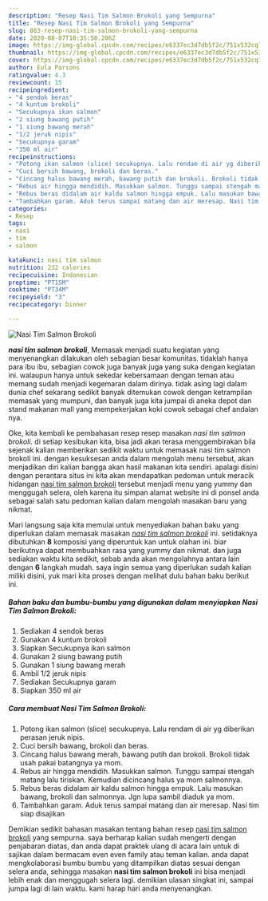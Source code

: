 ```yaml
---
description: "Resep Nasi Tim Salmon Brokoli yang Sempurna"
title: "Resep Nasi Tim Salmon Brokoli yang Sempurna"
slug: 863-resep-nasi-tim-salmon-brokoli-yang-sempurna
date: 2020-08-07T10:35:50.206Z
image: https://img-global.cpcdn.com/recipes/e6337ec3d7db5f2c/751x532cq70/nasi-tim-salmon-brokoli-foto-resep-utama.jpg
thumbnail: https://img-global.cpcdn.com/recipes/e6337ec3d7db5f2c/751x532cq70/nasi-tim-salmon-brokoli-foto-resep-utama.jpg
cover: https://img-global.cpcdn.com/recipes/e6337ec3d7db5f2c/751x532cq70/nasi-tim-salmon-brokoli-foto-resep-utama.jpg
author: Eula Parsons
ratingvalue: 4.3
reviewcount: 15
recipeingredient:
- "4 sendok beras"
- "4 kuntum brokoli"
- "Secukupnya ikan salmon"
- "2 siung bawang putih"
- "1 siung bawang merah"
- "1/2 jeruk nipis"
- "Secukupnya garam"
- "350 ml air"
recipeinstructions:
- "Potong ikan salmon (slice) secukupnya. Lalu rendam di air yg diberikan perasan jeruk nipis."
- "Cuci bersih bawang, brokoli dan beras."
- "Cincang halus bawang merah, bawang putih dan brokoli. Brokoli tidak usah pakai batangnya ya mom."
- "Rebus air hingga mendidih. Masukkan salmon. Tunggu sampai stengah matang lalu tiriskan. Kemudian dicincang halus ya mom salmonnya."
- "Rebus beras didalam air kaldu salmon hingga empuk. Lalu masukan bawang, brokoli dan salmonnya. Jgn lupa sambil diaduk ya mom."
- "Tambahkan garam. Aduk terus sampai matang dan air meresap. Nasi tim siap disajikan"
categories:
- Resep
tags:
- nasi
- tim
- salmon

katakunci: nasi tim salmon 
nutrition: 232 calories
recipecuisine: Indonesian
preptime: "PT15M"
cooktime: "PT34M"
recipeyield: "3"
recipecategory: Dinner

---
```



![Nasi Tim Salmon Brokoli](https://img-global.cpcdn.com/recipes/e6337ec3d7db5f2c/751x532cq70/nasi-tim-salmon-brokoli-foto-resep-utama.jpg)

<b><i>nasi tim salmon brokoli</i></b>, Memasak menjadi suatu kegiatan yang menyenangkan dilakukan oleh sebagian besar komunitas. tidaklah hanya para ibu ibu, sebagian cowok juga banyak juga yang suka dengan kegiatan ini. walaupun hanya untuk sekedar kebersamaan dengan teman atau memang sudah menjadi kegemaran dalam dirinya. tidak asing lagi dalam dunia chef sekarang sedikit banyak ditemukan cowok dengan ketrampilan memasak yang mumpuni, dan banyak juga kita jumpai di aneka depot dan stand makanan mall yang mempekerjakan koki cowok sebagai chef andalan nya.



Oke, kita kembali ke pembahasan resep resep masakan <i>nasi tim salmon brokoli</i>. di setiap kesibukan kita, bisa jadi akan terasa menggembirakan bila sejenak kalian memberikan sedikit waktu untuk memasak nasi tim salmon brokoli ini. dengan kesuksesan anda dalam mengolah menu tersebut, akan menjadikan diri kalian bangga akan hasil makanan kita sendiri. apalagi disini dengan perantara situs ini kita akan mendapatkan pedoman untuk meracik hidangan <u>nasi tim salmon brokoli</u> tersebut menjadi menu yang yummy dan menggugah selera, oleh karena itu simpan alamat website ini di ponsel anda sebagai salah satu pedoman kalian dalam mengolah masakan baru yang nikmat.


Mari langsung saja kita memulai untuk menyediakan bahan baku yang diperlukan dalam memasak masakan <u><i>nasi tim salmon brokoli</i></u> ini. setidaknya dibutuhkan <b>8</b> komposisi yang diperuntuk kan untuk olahan ini. biar berikutnya dapat membuahkan rasa yang yummy dan nikmat. dan juga sediakan waktu kita sedikit, sebab anda akan mengolahnya antara lain dengan <b>6</b> langkah mudah. saya ingin semua yang diperlukan sudah kalian miliki disini, yuk mari kita proses dengan melihat dulu bahan baku berikut ini.

<!--inarticleads1-->

##### Bahan baku dan bumbu-bumbu yang digunakan dalam menyiapkan Nasi Tim Salmon Brokoli:

1. Sediakan 4 sendok beras
1. Gunakan 4 kuntum brokoli
1. Siapkan Secukupnya ikan salmon
1. Gunakan 2 siung bawang putih
1. Gunakan 1 siung bawang merah
1. Ambil 1/2 jeruk nipis
1. Sediakan Secukupnya garam
1. Siapkan 350 ml air




<!--inarticleads2-->

##### Cara membuat Nasi Tim Salmon Brokoli:

1. Potong ikan salmon (slice) secukupnya. Lalu rendam di air yg diberikan perasan jeruk nipis.
1. Cuci bersih bawang, brokoli dan beras.
1. Cincang halus bawang merah, bawang putih dan brokoli. Brokoli tidak usah pakai batangnya ya mom.
1. Rebus air hingga mendidih. Masukkan salmon. Tunggu sampai stengah matang lalu tiriskan. Kemudian dicincang halus ya mom salmonnya.
1. Rebus beras didalam air kaldu salmon hingga empuk. Lalu masukan bawang, brokoli dan salmonnya. Jgn lupa sambil diaduk ya mom.
1. Tambahkan garam. Aduk terus sampai matang dan air meresap. Nasi tim siap disajikan




Demikian sedikit bahasan masakan tentang bahan resep <u>nasi tim salmon brokoli</u> yang sempurna. saya berharap kalian sudah mengerti dengan penjabaran diatas, dan anda dapat praktek ulang di acara lain untuk di sajikan dalam bermacam even even family atau teman kalian. anda dapat mengkolaborasi bumbu bumbu yang ditampilkan diatas sesuai dengan selera anda, sehingga masakan <b>nasi tim salmon brokoli</b> ini bisa menjadi lebih enak dan menggugah selera lagi. demikian ulasan singkat ini, sampai jumpa lagi di lain waktu. kami harap hari anda menyenangkan.
